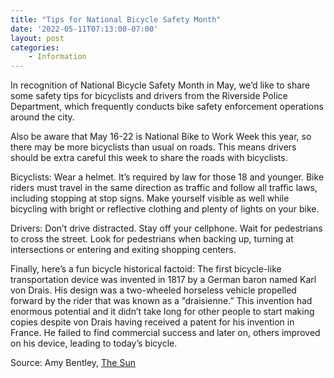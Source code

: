 ```yaml
---
title: "Tips for National Bicycle Safety Month"
date: '2022-05-11T07:13:00-07:00'
layout: post
categories:
    - Information
---
```


In recognition of National Bicycle Safety Month in May, we’d like to share some safety tips for bicyclists and drivers from the Riverside Police Department, which frequently conducts bike safety enforcement operations around the city.

Also be aware that May 16-22 is National Bike to Work Week this year, so there may be more bicyclists than usual on roads. This means drivers should be extra careful this week to share the roads with bicyclists.

Bicyclists: Wear a helmet. It’s required by law for those 18 and younger. Bike riders must travel in the same direction as traffic and follow all traffic laws, including stopping at stop signs. Make yourself visible as well while bicycling with bright or reflective clothing and plenty of lights on your bike.

Drivers: Don’t drive distracted. Stay off your cellphone. Wait for pedestrians to cross the street. Look for pedestrians when backing up, turning at intersections or entering and exiting shopping centers.

Finally, here’s a fun bicycle historical factoid: The first bicycle-like transportation device was invented in 1817 by a German baron named Karl von Drais. His design was a two-wheeled horseless vehicle propelled forward by the rider that was known as a “draisienne.” This invention had enormous potential and it didn’t take long for other people to start making copies despite von Drais having received a patent for his invention in France. He failed to find commercial success and later on, others improved on his device, leading to today’s bicycle.

Source: Amy Bentley, [The Sun](https://www.sbsun.com/2022/05/11/is-it-illegal-to-turn-left-at-a-signal-if-it-stays-red-and-never-changes/)